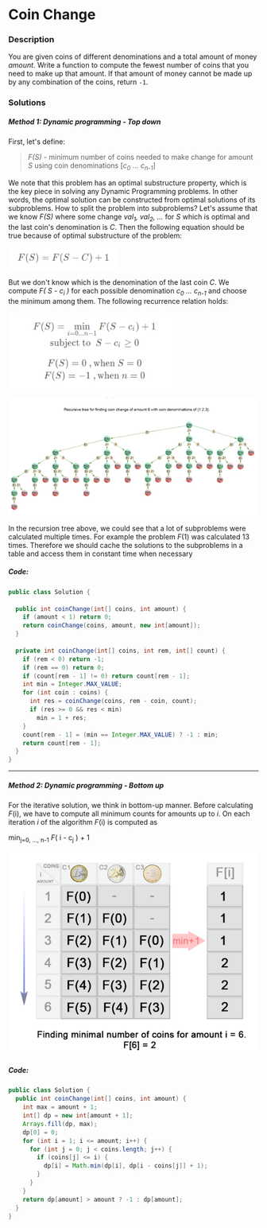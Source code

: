 # Coin Change

### Description

You are given coins of different denominations and a total amount of money *amount*. Write a function to compute the fewest number of coins that you need to make up that amount. If that amount of money cannot be made up by any combination of the coins, return `-1`.

### Solutions

##### Method 1: Dynamic programming - Top down

First, let's define:

> *F(S)* - minimum number of coins needed to make change for amount *S* using coin denominations [*c<sub>0</sub> ... c<sub>n-1</sub>*]

We note that this problem has an optimal substructure property, which is the key piece in solving any Dynamic Programming problems. In other words, the optimal solution can be constructed from optimal solutions of its subproblems. How to split the problem into subproblems? Let's assume that we know *F(S)* where some change *val<sub>1</sub>, val<sub>2</sub>, ...* for *S* which is optimal and the last coin's denomination is *C*. Then the following equation should be true because of optimal substructure of the problem:

<img src="..\images\0322\1.png" alt="1" style="zoom:80%;" />

But we don't know which is the denomination of the last coin *C*. We compute *F( S - c<sub>i</sub> )* for each possible denomination *c<sub>0</sub> ... c<sub>n-1</sub>* and choose the minimum among them. The following recurrence relation holds:

<img src="..\images\0322\2.png" alt="2" style="zoom:80%;" />

![3](..\images\0322\3.png)

In the recursion tree above, we could see that a lot of subproblems were calculated multiple times. For example the problem *F*(1) was calculated 13 times. Therefore we should cache the solutions to the subproblems in a table and access them in constant time when necessary

##### Code:

```java
public class Solution {

  public int coinChange(int[] coins, int amount) {
    if (amount < 1) return 0;
    return coinChange(coins, amount, new int[amount]);
  }

  private int coinChange(int[] coins, int rem, int[] count) {
    if (rem < 0) return -1;
    if (rem == 0) return 0;
    if (count[rem - 1] != 0) return count[rem - 1];
    int min = Integer.MAX_VALUE;
    for (int coin : coins) {
      int res = coinChange(coins, rem - coin, count);
      if (res >= 0 && res < min)
        min = 1 + res;
    }
    count[rem - 1] = (min == Integer.MAX_VALUE) ? -1 : min;
    return count[rem - 1];
  }
}
```

------

##### Method 2: Dynamic programming - Bottom up

For the iterative solution, we think in bottom-up manner. Before calculating *F*(i), we have to compute all minimum counts for amounts up to *i*. On each iteration *i* of the algorithm *F*(i) is computed as 

min<sub>j=0, ..., n-1</sub> *F*( i - c<sub>j</sub> ) + 1

<img src="..\images\0322\4.png" alt="4" style="zoom:80%;" />

##### Code:

```java
public class Solution {
  public int coinChange(int[] coins, int amount) {
    int max = amount + 1;
    int[] dp = new int[amount + 1];
    Arrays.fill(dp, max);
    dp[0] = 0;
    for (int i = 1; i <= amount; i++) {
      for (int j = 0; j < coins.length; j++) {
        if (coins[j] <= i) {
          dp[i] = Math.min(dp[i], dp[i - coins[j]] + 1);
        }
      }
    }
    return dp[amount] > amount ? -1 : dp[amount];
  }
}
```

